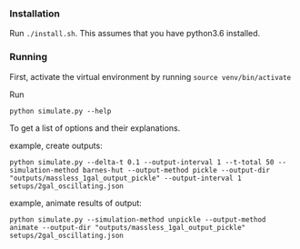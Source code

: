 ### Installation

Run `./install.sh`. This assumes that you have python3.6 installed.

### Running
First, activate the virtual environment by running `source venv/bin/activate`

Run 
```
python simulate.py --help
```
To get a list of options and their explanations.

example, create outputs: 
```
python simulate.py --delta-t 0.1 --output-interval 1 --t-total 50 --simulation-method barnes-hut --output-method pickle --output-dir "outputs/massless_1gal_output_pickle" --output-interval 1 setups/2gal_oscillating.json 
```

example, animate results of output:
```
python simulate.py --simulation-method unpickle --output-method animate --output-dir "outputs/massless_1gal_output_pickle" setups/2gal_oscillating.json
```
